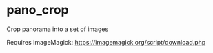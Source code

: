 # pano_crop
Crop panorama into a set of images

Requires ImageMagick: https://imagemagick.org/script/download.php

